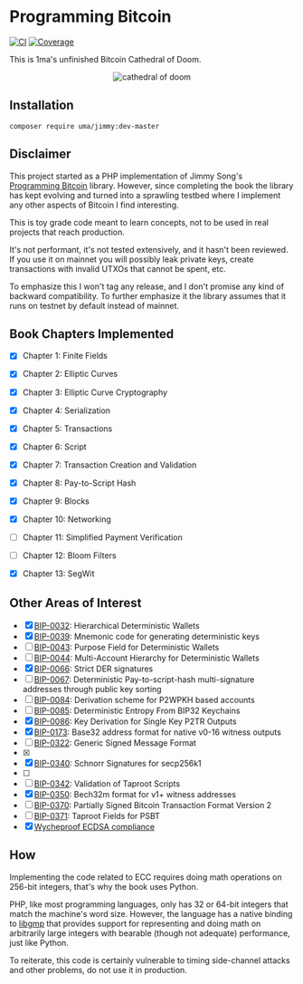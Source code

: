 # Programming Bitcoin

[![CI](https://github.com/1ma/jimmy/actions/workflows/ci.yml/badge.svg)](https://github.com/1ma/jimmy/actions/workflows/ci.yml)
[![Coverage](https://scrutinizer-ci.com/g/1ma/jimmy/badges/coverage.png?b=master)](https://scrutinizer-ci.com/g/1ma/jimmy/?branch=master)

This is 1ma's unfinished Bitcoin Cathedral of Doom.

<div align="center">
  <img alt="cathedral of doom" src="https://i.imgur.com/fbPVNfG.png">
</div>


## Installation

```shell
composer require uma/jimmy:dev-master
```


## Disclaimer

This project started as a PHP implementation of Jimmy Song's [Programming Bitcoin](https://github.com/jimmysong/programmingbitcoin/) library.
However, since completing the book the library has kept evolving and turned into a sprawling testbed where I implement any other aspects of Bitcoin I find interesting.

This is toy grade code meant to learn concepts, not to be used in real projects that reach production.

It's not performant, it's not tested extensively, and it hasn't been reviewed. If you use it on mainnet you
will possibly leak private keys, create transactions with invalid UTXOs that cannot be spent, etc.

To emphasize this I won't tag any release, and I don't promise any kind of backward compatibility.
To further emphasize it the library assumes that it runs on testnet by default instead of mainnet.


## Book Chapters Implemented

- [X] Chapter 1: Finite Fields
- [X] Chapter 2: Elliptic Curves
- [X] Chapter 3: Elliptic Curve Cryptography
- [X] Chapter 4: Serialization
- [X] Chapter 5: Transactions
- [X] Chapter 6: Script
- [X] Chapter 7: Transaction Creation and Validation
- [X] Chapter 8: Pay-to-Script Hash
- [X] Chapter 9: Blocks
- [X] Chapter 10: Networking
- [ ] Chapter 11: Simplified Payment Verification
- [ ] Chapter 12: Bloom Filters
- [X] Chapter 13: SegWit


## Other Areas of Interest

- [X] [BIP-0032]: Hierarchical Deterministic Wallets
- [X] [BIP-0039]: Mnemonic code for generating deterministic keys
- [ ] [BIP-0043]: Purpose Field for Deterministic Wallets
- [ ] [BIP-0044]: Multi-Account Hierarchy for Deterministic Wallets
- [X] [BIP-0066]: Strict DER signatures
- [ ] [BIP-0067]: Deterministic Pay-to-script-hash multi-signature addresses through public key sorting
- [ ] [BIP-0084]: Derivation scheme for P2WPKH based accounts
- [ ] [BIP-0085]: Deterministic Entropy From BIP32 Keychains
- [X] [BIP-0086]: Key Derivation for Single Key P2TR Outputs
- [X] [BIP-0173]: Base32 address format for native v0-16 witness outputs
- [ ] [BIP-0322]: Generic Signed Message Format
- [X] [BIP-0325]: Signet
- [X] [BIP-0340]: Schnorr Signatures for secp256k1
- [ ] [BIP-0341]: Taproot
- [ ] [BIP-0342]: Validation of Taproot Scripts
- [X] [BIP-0350]: Bech32m format for v1+ witness addresses
- [ ] [BIP-0370]: Partially Signed Bitcoin Transaction Format Version 2
- [ ] [BIP-0371]: Taproot Fields for PSBT
- [X] [Wycheproof ECDSA compliance]

## How

Implementing the code related to ECC requires doing math operations on 256-bit integers, that's why the book uses Python.

PHP, like most programming languages, only has 32 or 64-bit integers that match the machine's word size.
However, the language has a native binding to [libgmp](https://www.php.net/manual/en/book.gmp.php) that provides support for
representing and doing math on arbitrarily large integers with bearable (though not adequate) performance, just like Python.

To reiterate, this code is certainly vulnerable to timing side-channel attacks and other problems, do not use it in production.


[BIP-0032]: https://bips.xyz/32
[BIP-0039]: https://bips.xyz/39
[BIP-0043]: https://bips.xyz/43
[BIP-0044]: https://bips.xyz/44
[BIP-0066]: https://bips.xyz/66
[BIP-0067]: https://bips.xyz/67
[BIP-0084]: https://bips.xyz/84
[BIP-0085]: https://bips.xyz/85
[BIP-0086]: https://bips.xyz/86
[BIP-0173]: https://bips.xyz/173
[BIP-0322]: https://bips.xyz/322
[BIP-0325]: https://bips.xyz/325
[BIP-0340]: https://bips.xyz/340
[BIP-0341]: https://bips.xyz/341
[BIP-0342]: https://bips.xyz/342
[BIP-0350]: https://bips.xyz/350
[BIP-0370]: https://bips.xyz/370
[BIP-0371]: https://bips.xyz/371
[Wycheproof ECDSA compliance]: https://github.com/1ma/jimmy/pull/1
